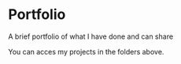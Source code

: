 # Portfolio
A brief portfolio of what I have done and can share

You can acces my projects in the folders above.